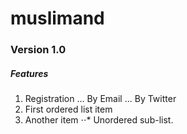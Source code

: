 muslimand
=========
### Version 1.0
##### Features
1. Registration
... By Email
... By Twitter
1. First ordered list item
2. Another item
⋅⋅* Unordered sub-list. 
